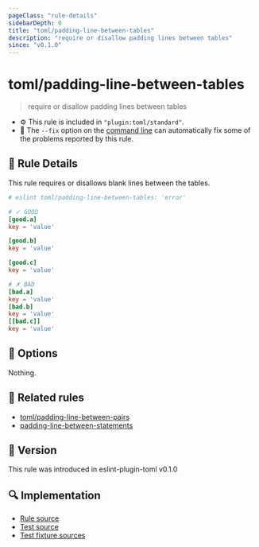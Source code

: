 ```yaml
---
pageClass: "rule-details"
sidebarDepth: 0
title: "toml/padding-line-between-tables"
description: "require or disallow padding lines between tables"
since: "v0.1.0"
---
```


# toml/padding-line-between-tables

> require or disallow padding lines between tables

- :gear: This rule is included in `"plugin:toml/standard"`.
- :wrench: The `--fix` option on the [command line](https://eslint.org/docs/user-guide/command-line-interface#fixing-problems) can automatically fix some of the problems reported by this rule.

## :book: Rule Details

This rule requires or disallows blank lines between the tables.

<eslint-code-block fix>

<!-- eslint-skip -->

```toml
# eslint toml/padding-line-between-tables: 'error'

# ✓ GOOD
[good.a]
key = 'value'

[good.b]
key = 'value'

[good.c]
key = 'value'

# ✗ BAD
[bad.a]
key = 'value'
[bad.b]
key = 'value'
[[bad.c]]
key = 'value'
```

</eslint-code-block>

## :wrench: Options

Nothing.

## :couple: Related rules

- [toml/padding-line-between-pairs]
- [padding-line-between-statements]

[toml/padding-line-between-pairs]: ./padding-line-between-pairs.md
[padding-line-between-statements]: https://eslint.org/docs/rules/padding-line-between-statements

## :rocket: Version

This rule was introduced in eslint-plugin-toml v0.1.0

## :mag: Implementation

- [Rule source](https://github.com/ota-meshi/eslint-plugin-toml/blob/main/src/rules/padding-line-between-tables.ts)
- [Test source](https://github.com/ota-meshi/eslint-plugin-toml/blob/main/tests/src/rules/padding-line-between-tables.ts)
- [Test fixture sources](https://github.com/ota-meshi/eslint-plugin-toml/tree/main/tests/fixtures/rules/padding-line-between-tables)
